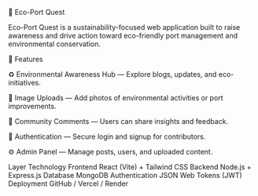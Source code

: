 🌿 Eco-Port Quest

Eco-Port Quest is a sustainability-focused web application built to raise awareness and drive action toward eco-friendly port management and environmental conservation.

🚀 Features

♻️ Environmental Awareness Hub — Explore blogs, updates, and eco-initiatives.

📸 Image Uploads — Add photos of environmental activities or port improvements.

💬 Community Comments — Users can share insights and feedback.

🔐 Authentication — Secure login and signup for contributors.

⚙️ Admin Panel — Manage posts, users, and uploaded content.

Layer	Technology
Frontend	React (Vite) + Tailwind CSS
Backend	Node.js + Express.js
Database	MongoDB
Authentication	JSON Web Tokens (JWT)
Deployment	GitHub / Vercel / Render
